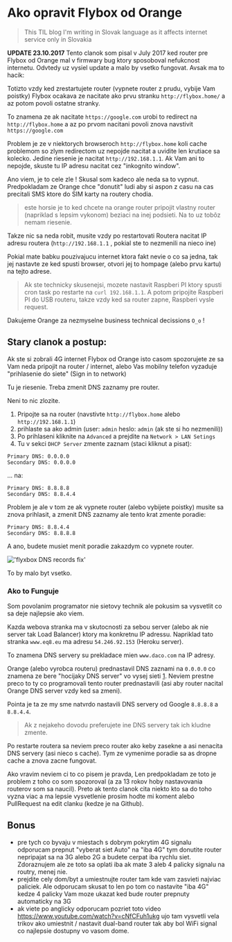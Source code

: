# Ako opravit Flybox od Orange

> This TIL blog I'm writing in Slovak language as it affects internet
> service only in Slovakia


**UPDATE 23.10.2017** Tento clanok som pisal v July 2017 ked router pre Flybox od
Orange mal v firmwary bug ktory sposoboval nefukcnost internetu.
Odvtedy uz vysiel update a malo by vsetko fungovat. Avsak ma to hacik:

Totizto vzdy ked zrestartujete router (vypnete router z prudu, vybije Vam
poistky) Flybox ocakava ze nacitate ako prvu stranku
`http://flybox.home/` a az potom povoli ostatne stranky.

To znamena ze ak nacitate `https://google.com` urobi to redirect na
`http://flybox.home` a az po prvom nacitani povoli znova navstivit
`https://google.com`

Problem je ze v niektorych browseroch `http://flybox.home`
koli cache problemom so zlym redirectom uz nepojde nacitat a uvidite len krutiace sa kolecko.
Jedine riesenie je  nacitat `http://192.168.1.1`. Ak Vam ani to nepojde,
skuste tu IP adresu nacitat cez "inkognito window".

Ano viem, je to cele zle ! Skusal som kadeco ale neda sa to vypnut.
Predpokladam ze Orange chce "donutit" ludi aby si aspon z casu na cas
precitali SMS ktore do SIM karty na routery chodia.

> este horsie je to ked chcete na orange router pripojit vlastny router
> (napriklad s lepsim vykonom)
> beziaci na inej podsieti. Na to uz tobôz nemam riesenie.

Takze nic sa neda robit, musite vzdy po restartovati Routera nacitat IP
adresu routera (`http://192.168.1.1` , pokial ste to nezmenili na nieco ine)

Pokial mate babku pouzivajucu internet ktora fakt nevie o co sa jedna,
tak jej nastavte ze ked spusti browser, otvori jej to hompage (alebo prvu
kartu) na tejto adrese.

> Ak ste technicky skusenejsi, mozete nastavit Raspberi PI ktory spusti
> cron task po restarte na `curl 192.168.1.1`. A potom pripojite Raspberi
> PI do USB routeru, takze vzdy ked sa router zapne, Raspberi vysle
> request.

Dakujeme Orange za nezmyselne business technical decissions `O_o` !


## Stary clanok a postup:


Ak ste si zobrali 4G internet Flybox od Orange isto casom spozorujete
ze sa Vam neda pripojit na router / internet,  alebo Vas mobilny telefon
vyzaduje "prihlasenie do siete" (Sign in to network)

Tu je riesenie. Treba zmenit DNS zaznamy pre router.


Neni to nic zlozite.

1. Pripojte sa na router (navstivte `http://flybox.home` alebo `http://192.168.1.1`) 
2. prihlaste sa ako admin (user: `admin` heslo: `admin` (ak ste si ho nezmenili))
3. Po prihlaseni kliknite na `Advanced` a prejdite na `Network > LAN Setings`
4. Tu v sekci `DHCP Server` zmente zaznam (staci kliknut a pisat):

```
Primary DNS: 0.0.0.0
Secondary DNS: 0.0.0.0
```

... na:


```
Primary DNS: 8.8.8.8
Secondary DNS: 8.8.4.4
```

Problem je ale v tom ze ak vypnete router (alebo vybijete poistky)
musite sa znova prihlasit, a zmenit DNS zaznamy ale tento krat zmente
poradie:


```
Primary DNS: 8.8.4.4
Secondary DNS: 8.8.8.8
```

A ano, budete musiet menit poradie zakazdym co vypnete router.

!['flyxbox DNS records fix'](https://raw.githubusercontent.com/equivalent/scrapbook2/master/assets/images/2017/flyxbox-fix.png)

To by malo byt vsetko.

### Ako to Funguje

Som povolanim programator nie sietovy technik ale pokusim sa vysvetlit co
sa deje najlepsie ako viem.

Kazda webova stranka ma v
skutocnosti za sebou server (alebo ak nie server tak Load Balancer) ktory ma konkretnu IP
adressu. Napriklad tato stranka `www.eq8.eu` ma adresu `54.246.92.153`
(Heroku server).

To znamena DNS servery su prekladace mien `www.daco.com` na IP adresy.

Orange (alebo vyrobca routeru) prednastavil DNS zaznami na `0.0.0.0` co
znamena ze bere "hocijaky DNS server" vo vysej sieti
[1](https://en.wikipedia.org/wiki/0.0.0.0). Neviem prestne preco to ty
co programovali tento router prednastavili (asi aby router nacital Orange DNS server vzdy ked sa zmeni).

Pointa je ta ze my sme natvrdo nastavili DNS servery od Google
`8.8.8.8` a `8.8.4.4`.

> Ak z nejakeho dovodu preferujete ine DNS servery tak ich kludne zmente.

Po restarte routera sa neviem preco router ako keby zasekne a asi
nenacita DNS servery (asi nieco s cache). Tym ze vymenime poradie sa as
dropne cache a znova zacne fungovat.

Ako vravim neviem ci to co pisem je pravda, Len predpokladam ze toto je
problem z toho co som spozoroval (a za 13 rokov hoby nastavovania routerov
 som sa naucil). Preto ak tento clanok cita niekto kto sa
do toho vyzna viac a ma lepsie vysvetlenie prosim hodte mi koment alebo
PullRequest na edit clanku (kedze je na Github).

## Bonus

* pre tych co byvaju v miestach s dobrym pokrytim 4G signalu odporucam
  prepnut "vyberat siet Auto" na "iba 4G" tym donutite router nepripajat
  sa na 3G alebo 2G a budete cerpat iba rychlu siet. Zdoraznujem ale ze
  toto sa oplati iba ak mate 3 aleb 4 palicky signalu na routry, menej
  nie.
* prejdite cely dom/byt a umiestnujte router tam kde vam zasvieti
  najviac paliciek. Ale odporucam skusat to len po tom co nastavite "iba 4G"
  kedze 4 palicky Vam moze ukazat ked bude router prepnuty automaticky
  na 3G
* ak viete po anglicky odporucam pozriet toto video
  https://www.youtube.com/watch?v=cNfCFuh1ukg ujo tam vysvetli vela
  trikov ako umiestnit / nastavit dual-band router tak aby bol WiFi
  signal co  najlepsie dostupny vo vasom dome.


